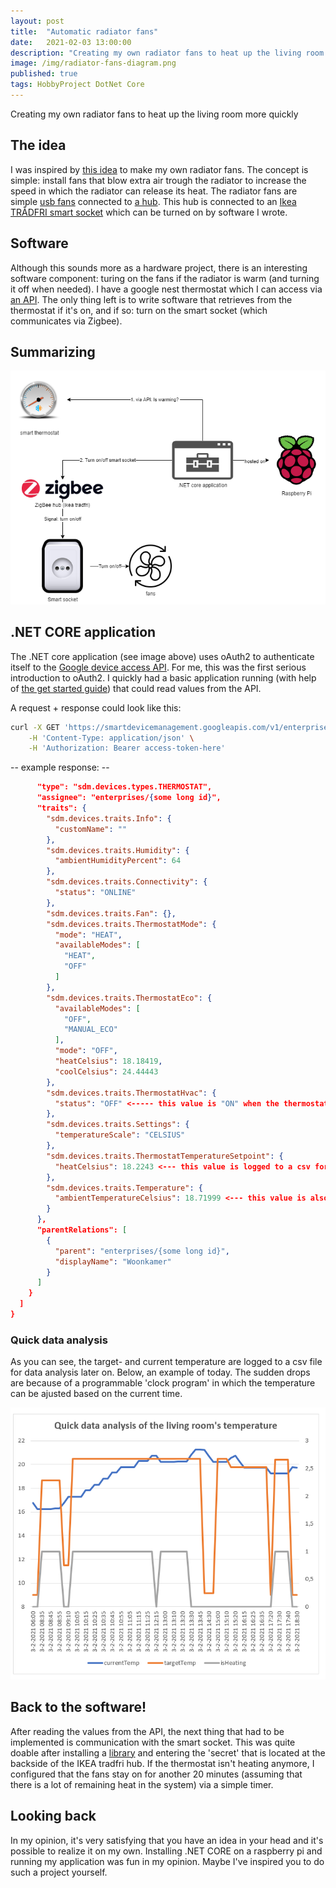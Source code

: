 ```yaml
---
layout: post
title:  "Automatic radiator fans"
date:   2021-02-03 13:00:00
description: "Creating my own radiator fans to heat up the living room more quickly - my approach"
image: /img/radiator-fans-diagram.png
published: true
tags: HobbyProject DotNet Core
---
```


Creating my own radiator fans to heat up the living room more quickly

## The idea

I was inspired by [this idea](https://www.conrad.nl/info/guides/zelfbouwprojecten/cv-met-ventilatoren) to make my own radiator fans. The concept is simple: install fans that blow extra air trough the radiator to increase the speed in which the radiator can release its heat. The radiator fans are simple [usb fans](https://nl.aliexpress.com/item/4000129511164.html) connected to [a hub](https://nl.aliexpress.com/item/4000618337325.html). This hub is connected to an [Ikea TRÅDFRI smart socket](https://www.ikea.com/nl/en/p/tradfri-wireless-control-outlet-90356166/) which can be turned on by software I wrote.

## Software

Although this sounds more as a hardware project, there is an interesting software component: turing on the fans if the radiator is warm (and turning it off when needed). I have a google nest thermostat which I can access via [an API](https://developers.google.com/nest/device-access). The only thing left is to write software that retrieves from the thermostat if it's on, and if so: turn on the smart socket (which communicates via Zigbee). 


## Summarizing
![Overview of the individual components in this project](/img/radiator-fans-diagram.png "Overview of the individual components in this project")

## .NET CORE application

The .NET core application (see image above) uses oAuth2 to authenticate itself to the [Google device access API](https://developers.google.com/nest/device-access/traits). For me, this was the first serious introduction to oAuth2. I quickly had a basic application running (with help of [the get started guide](https://developers.google.com/nest/device-access/get-started)) that could read values from the API.

A request + response could look like this:
```bash
curl -X GET 'https://smartdevicemanagement.googleapis.com/v1/enterprises/project-id/devices/{device-id-here}' \
    -H 'Content-Type: application/json' \
    -H 'Authorization: Bearer access-token-here'
```
-- example response: --
```json
      "type": "sdm.devices.types.THERMOSTAT",
      "assignee": "enterprises/{some long id}",
      "traits": {
        "sdm.devices.traits.Info": {
          "customName": ""
        },
        "sdm.devices.traits.Humidity": {
          "ambientHumidityPercent": 64
        },
        "sdm.devices.traits.Connectivity": {
          "status": "ONLINE"
        },
        "sdm.devices.traits.Fan": {},
        "sdm.devices.traits.ThermostatMode": {
          "mode": "HEAT",
          "availableModes": [
            "HEAT",
            "OFF"
          ]
        },
        "sdm.devices.traits.ThermostatEco": {
          "availableModes": [
            "OFF",
            "MANUAL_ECO"
          ],
          "mode": "OFF",
          "heatCelsius": 18.18419,
          "coolCelsius": 24.44443
        },
        "sdm.devices.traits.ThermostatHvac": {
          "status": "OFF" <----- this value is "ON" when the thermostat is heating.
        },
        "sdm.devices.traits.Settings": {
          "temperatureScale": "CELSIUS"
        },
        "sdm.devices.traits.ThermostatTemperatureSetpoint": {
          "heatCelsius": 18.2243 <--- this value is logged to a csv for further data analysis.
        },
        "sdm.devices.traits.Temperature": {
          "ambientTemperatureCelsius": 18.71999 <--- this value is also logged to csv.
        }
      },
      "parentRelations": [
        {
          "parent": "enterprises/{some long id}",
          "displayName": "Woonkamer"
        }
      ]
    }
  ]
}
```

### Quick data analysis
As you can see, the target- and current temperature are logged to a csv file for data analysis later on. Below, an example of today. The sudden drops are because of a programmable 'clock program' in which the temperature can be ajusted based on the current time.

![Excel graph showing a small timeframe with the target- and current temperature.](/img/temperature-graph.png "Quick data analysis of the temperature with a small timeframe")

## Back to the software!
After reading the values from the API, the next thing that had to be implemented is communication with the smart socket. This was quite doable after installing a [library](https://github.com/tomidix/CSharpTradFriLibrary) and entering the 'secret' that is located at the backside of the IKEA tradfri hub. 
If the thermostat isn't heating anymore, I configured that the fans stay on for another 20 minutes (assuming that there is a lot of remaining heat in the system) via a simple timer.

## Looking back
In my opinion, it's very satisfying that you have an idea in your head and it's possible to realize it on my own. Installing .NET CORE on a raspberry pi and running my application was fun in my opinion. Maybe I've inspired you to do such a project yourself.

